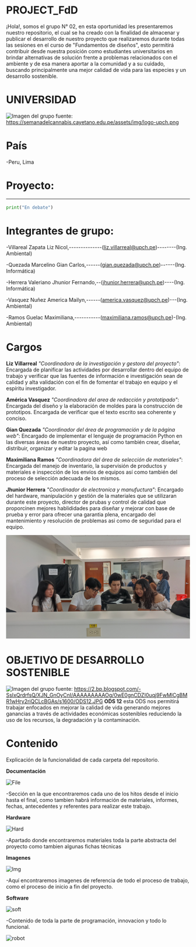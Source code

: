 # **PROJECT_FdD** 


¡Hola!, somos el grupo N° 02, en esta oportunidad les presentaremos nuestro repositorio, el cual se ha creado con la finalidad de almacenar y publicar el desarrollo de nuestro proyecto que realizaremos durante todas las sesiones en el curso de "Fundamentos de diseños", esto permitirá contribuir desde nuestra posición como estudiantes universitarios en brindar alternativas de solución frente a problemas relacionados con el ambiente y de esa manera aportar a la comunidad y a su cuidado, buscando principalmente una mejor calidad de vida para las especies y un desarrollo sostenible.

# UNIVERSIDAD
![Imagen del grupo](<https://semanadelcannabis.cayetano.edu.pe/assets/img/logo-upch.png>)
fuente: https://semanadelcannabis.cayetano.edu.pe/assets/img/logo-upch.png

# País
-Peru, Lima

# Proyecto:
----------------------------------
```python
print("En debate")

```

# **Integrantes de grupo:**
-Villareal Zapata Liz Nicol,--------------(liz.villarreal@upch.pe)--------(Ing. Ambiental)

-Quezada Marcelino Gian Carlos,------(gian.quezada@upch.pe)------(Ing. Informática)

-Herrera Valeriano Jhunior Fernando,--(jhunior.herrera@upch.pe)----(Ing. Informática)

-Vasquez Nuñez America Mailyn,------(america.vasquez@upch.pe)---(Ing. Ambiental)

-Ramos Guelac Maximiliana,-----------(maximiliana.ramos@upch.pe)-(Ing. Ambiental)

# Cargos

**Liz Villarreal**  *"Coordinadora de la investigación y gestora del proyecto"*:  Encargada de planificar las actividades por desarrollar dentro del equipo de trabajo y verificar que las fuentes de información e investigación sean de calidad y alta validación con el fin de fomentar el trabajo en equipo y el espíritu investigador.

**América Vasquez** *"Coordinadora del area de redacción y prototipado"*: Encargada del diseño y la elaboración de moldes para la construcción de prototipos. Encargada de verificar que el texto escrito sea coherente y conciso.

**Gian Quezada** *"Coordinador del área de programación y de la página web"*: Encargado de implementar el lenguaje de programación Python en las diversas áreas de nuestro proyecto, así como también crear, diseñar, distribuir, organizar y editar la pagina web

**Maximiliana Ramos** *"Coordinadora del área de selección de materiales"*: Encargada del manejo de inventario, la supervisión de productos y materiales e inspección de los envíos de equipos así como también del proceso de selección adecuada de los mismos.

**Jhunior Herrera** *"Coordinador de electronica y manufuctura"*: Encargado del hardware, manipulación y  gestión de la materiales que se utilizaran durante este proyecto, director de prubas y control de calidad que proporcinen mejores hablididades para diseñar y mejorar con base de prueba y error para ofrecer una garantia plena, encargado del mantenimiento y resolución de problemas asi como de seguridad para el equipo.

![Imagen del grupo](<Carpetas_del_Proyecto/Imagenes/Grupo 2.jpeg>)


# OBJETIVO DE DESARROLLO SOSTENIBLE 
![Imagen del grupo](<https://2.bp.blogspot.com/-SsIxQrdrfsQ/XJN_GnOyCnI/AAAAAAAAAOg/0wE0gnCDZI0uqj9FwMlCgBMR1wHry2riQCLcBGAs/s1600/ODS12.JPG>)
fuente: https://2.bp.blogspot.com/-SsIxQrdrfsQ/XJN_GnOyCnI/AAAAAAAAAOg/0wE0gnCDZI0uqj9FwMlCgBMR1wHry2riQCLcBGAs/s1600/ODS12.JPG
**ODS 12** esta ODS nos permitirá trabajar enfocados en mejorar la calidad de vida generando mejores ganancias  a través de actividades económicas sostenibles reduciendo la uso de los recursos, la degradación y la contaminación.


# Contenido
Explicación de la funcionalidad de cada carpeta del repositorio.

**Documentación**

![File](<Carpetas_del_Proyecto/Imagenes/Carpeta-Presentación 1/file.png>)

-Sección en la que encontraremos cada uno de los hitos desde el inicio hasta el final, como tambien habrá información de materiales, informes, fechas, antecedentes y referentes para realizar este trabajo.


**Hardware**

![Hard](<Carpetas_del_Proyecto/Imagenes/Carpeta-Presentación 1/Hardware.png>)

-Apartado donde encontraremos materiales toda la parte abstracta del proyecto como tambien algunas fichas técnicas


**Imagenes**

![Img](<Carpetas_del_Proyecto/Imagenes/Carpeta-Presentación 1/file.png>)

-Aquí encontraremos imagenes de referencia de todo el proceso de trabajo, como el proceso de inicio a fin del proyecto. 


**Software**

![soft](<Carpetas_del_Proyecto/Imagenes/Carpeta-Presentación 1/Software.png>)

-Contenido de toda la parte de programación, innovacion y todo lo funcional.








![robot](https://fcit.usf.edu/matrix/wp-content/uploads/2017/01/DanceBot-3-LG.gif)
